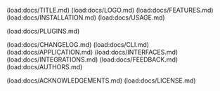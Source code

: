 (load:docs/TITLE.md)
(load:docs/LOGO.md)
(load:docs/FEATURES.md)
(load:docs/INSTALLATION.md)
(load:docs/USAGE.md)

(load:docs/PLUGINS.md)

(load:docs/CHANGELOG.md)
(load:docs/CLI.md)
(load:docs/APPLICATION.md)
(load:docs/INTERFACES.md)
(load:docs/INTEGRATIONS.md)
(load:docs/FEEDBACK.md)
(load:docs/AUTHORS.md)

(load:docs/ACKNOWLEDGEMENTS.md)
(load:docs/LICENSE.md)